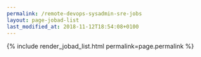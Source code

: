 ```yaml
---
permalink: /remote-devops-sysadmin-sre-jobs
layout: page-jobad-list
last_modified_at: 2018-11-12T18:54:08+0100
---
```

{% include render_jobad_list.html permalink=page.permalink %}
